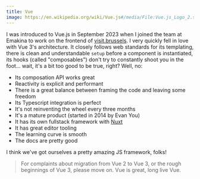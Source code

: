 ```yaml
---
title: Vue
image: https://en.wikipedia.org/wiki/Vue.js#/media/File:Vue.js_Logo_2.svg
---
```


I was introduced to Vue.js in September 2023 when I joined the team at Emakina to work on the frontend of [visit.brussels](https://www.visit.brussels/en/visitors). I very quickly fell in love with Vue 3's architecture. It closely follows web standards for its templating, there is clean and understandable `setup` before a component is instantiated, its hooks (called "composables") don't try to constantly shoot you in the foot... wait, it's a bit too good to be true, right? Well, no:
- Its composation API works great
- Reactivity is explicit and performant
- There is a great balance between framing the code and leaving some freedom
- Its Typescript integration is perfect
- It's not reinventing the wheel every three months
- It's a mature product (started in 2014 by Evan You) 
- It has its own fullstack framework with [Nuxt](https://nuxt.com/)
- It has great editor tooling
- The learning curve is smooth
- The docs are pretty good

I think we've got ourselves a pretty amazing JS framework, folks!

> For complaints about migration from Vue 2 to Vue 3, or the rough beginnings of Vue 3, please move on. Vue is great, long live Vue.